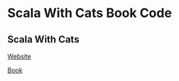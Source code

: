 # Scala With Cats Book Code
## Scala With Cats
[Website](https://scalawithcats.com/)

[Book](https://underscore.io/books/scala-with-cats/)
